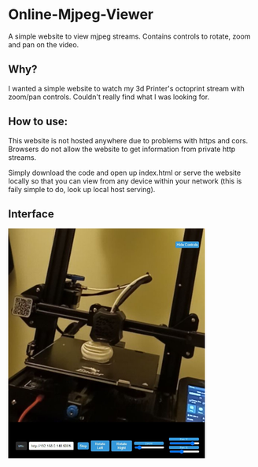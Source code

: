 # Online-Mjpeg-Viewer
A simple website to view mjpeg streams. Contains controls to rotate, zoom and pan on the video.

## Why?
I wanted a simple website to watch my 3d Printer's octoprint stream with zoom/pan controls. Couldn't really find what I was looking for.

## How to use:

This website is not hosted anywhere due to problems with https and cors. Browsers do not allow the website to get information from private http streams.

Simply download the code and open up index.html or serve the website locally so that you can view from any device within your network (this is faily simple to do, look up local host serving).

 
## Interface
<p float="left">
<img src="readme_imgs/Screenshot_3.jpg" width="400"/>
</p>
